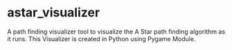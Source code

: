 # astar_visualizer
A path finding visualizer tool to visualize the A Star path finding algorithm as it runs. This Visualizer is created in Python using Pygame Module.
